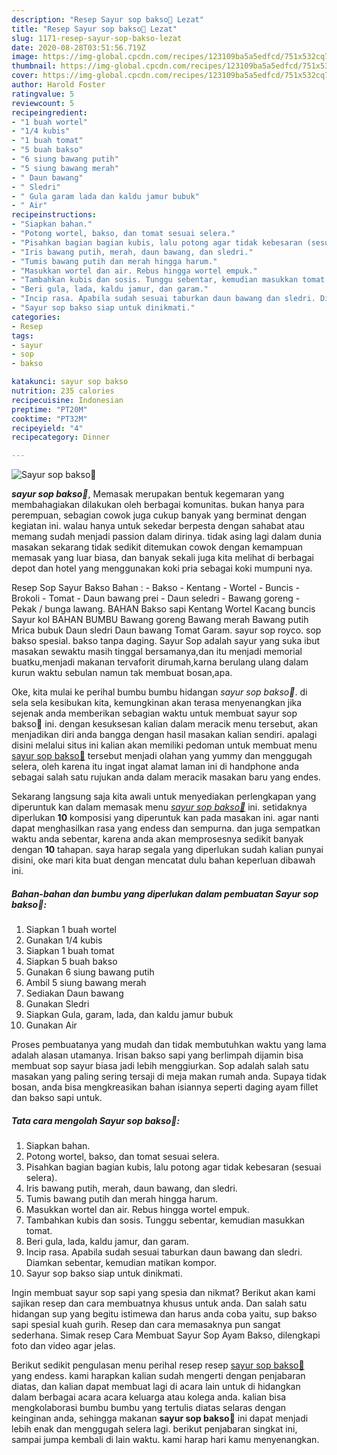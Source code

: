 ```yaml
---
description: "Resep Sayur sop bakso🔆 Lezat"
title: "Resep Sayur sop bakso🔆 Lezat"
slug: 1171-resep-sayur-sop-bakso-lezat
date: 2020-08-28T03:51:56.719Z
image: https://img-global.cpcdn.com/recipes/123109ba5a5edfcd/751x532cq70/sayur-sop-bakso🔆-foto-resep-utama.jpg
thumbnail: https://img-global.cpcdn.com/recipes/123109ba5a5edfcd/751x532cq70/sayur-sop-bakso🔆-foto-resep-utama.jpg
cover: https://img-global.cpcdn.com/recipes/123109ba5a5edfcd/751x532cq70/sayur-sop-bakso🔆-foto-resep-utama.jpg
author: Harold Foster
ratingvalue: 5
reviewcount: 5
recipeingredient:
- "1 buah wortel"
- "1/4 kubis"
- "1 buah tomat"
- "5 buah bakso"
- "6 siung bawang putih"
- "5 siung bawang merah"
- " Daun bawang"
- " Sledri"
- " Gula garam lada dan kaldu jamur bubuk"
- " Air"
recipeinstructions:
- "Siapkan bahan."
- "Potong wortel, bakso, dan tomat sesuai selera."
- "Pisahkan bagian bagian kubis, lalu potong agar tidak kebesaran (sesuai selera)."
- "Iris bawang putih, merah, daun bawang, dan sledri."
- "Tumis bawang putih dan merah hingga harum."
- "Masukkan wortel dan air. Rebus hingga wortel empuk."
- "Tambahkan kubis dan sosis. Tunggu sebentar, kemudian masukkan tomat."
- "Beri gula, lada, kaldu jamur, dan garam."
- "Incip rasa. Apabila sudah sesuai taburkan daun bawang dan sledri. Diamkan sebentar, kemudian matikan kompor."
- "Sayur sop bakso siap untuk dinikmati."
categories:
- Resep
tags:
- sayur
- sop
- bakso

katakunci: sayur sop bakso 
nutrition: 235 calories
recipecuisine: Indonesian
preptime: "PT20M"
cooktime: "PT32M"
recipeyield: "4"
recipecategory: Dinner

---
```



![Sayur sop bakso🔆](https://img-global.cpcdn.com/recipes/123109ba5a5edfcd/751x532cq70/sayur-sop-bakso🔆-foto-resep-utama.jpg)

<b><i>sayur sop bakso🔆</i></b>, Memasak merupakan bentuk kegemaran yang membahagiakan dilakukan oleh berbagai komunitas. bukan hanya para perempuan, sebagian cowok juga cukup banyak yang berminat dengan kegiatan ini. walau hanya untuk sekedar berpesta dengan sahabat atau memang sudah menjadi passion dalam dirinya. tidak asing lagi dalam dunia masakan sekarang tidak sedikit ditemukan cowok dengan kemampuan memasak yang luar biasa, dan banyak sekali juga kita melihat di berbagai depot dan hotel yang menggunakan koki pria sebagai koki mumpuni nya.

Resep Sop Sayur Bakso Bahan : - Bakso - Kentang - Wortel - Buncis - Brokoli - Tomat - Daun bawang prei - Daun seledri - Bawang goreng - Pekak / bunga lawang. BAHAN Bakso sapi Kentang Wortel Kacang buncis Sayur kol BAHAN BUMBU Bawang goreng Bawang merah Bawang putih Mrica bubuk Daun sledri Daun bawang Tomat Garam. sayur sop royco. sop bakso spesial. bakso tanpa daging. Sayur Sop adalah sayur yang suka ibut masakan sewaktu masih tinggal bersamanya,dan itu menjadi memorial buatku,menjadi makanan tervaforit dirumah,karna berulang ulang dalam kurun waktu sebulan namun tak membuat bosan,apa.

Oke, kita mulai ke perihal bumbu bumbu hidangan <i>sayur sop bakso🔆</i>. di sela sela kesibukan kita, kemungkinan akan terasa menyenangkan jika sejenak anda memberikan sebagian waktu untuk membuat sayur sop bakso🔆 ini. dengan kesuksesan kalian dalam meracik menu tersebut, akan menjadikan diri anda bangga dengan hasil masakan kalian sendiri. apalagi disini melalui situs ini kalian akan memiliki pedoman untuk membuat menu <u>sayur sop bakso🔆</u> tersebut menjadi olahan yang yummy dan menggugah selera, oleh karena itu ingat ingat alamat laman ini di handphone anda sebagai salah satu rujukan anda dalam meracik masakan baru yang endes.


Sekarang langsung saja kita awali untuk menyediakan perlengkapan yang diperuntuk kan dalam memasak menu <u><i>sayur sop bakso🔆</i></u> ini. setidaknya diperlukan <b>10</b> komposisi yang diperuntuk kan pada masakan ini. agar nanti dapat menghasilkan rasa yang endess dan sempurna. dan juga sempatkan waktu anda sebentar, karena anda akan memprosesnya sedikit banyak dengan <b>10</b> tahapan. saya harap segala yang diperlukan sudah kalian punyai disini, oke mari kita buat dengan mencatat dulu bahan keperluan dibawah ini.

<!--inarticleads1-->

##### Bahan-bahan dan bumbu yang diperlukan dalam pembuatan Sayur sop bakso🔆:

1. Siapkan 1 buah wortel
1. Gunakan 1/4 kubis
1. Siapkan 1 buah tomat
1. Siapkan 5 buah bakso
1. Gunakan 6 siung bawang putih
1. Ambil 5 siung bawang merah
1. Sediakan  Daun bawang
1. Gunakan  Sledri
1. Siapkan  Gula, garam, lada, dan kaldu jamur bubuk
1. Gunakan  Air


Proses pembuatanya yang mudah dan tidak membutuhkan waktu yang lama adalah alasan utamanya. Irisan bakso sapi yang berlimpah dijamin bisa membuat sop sayur biasa jadi lebih menggiurkan. Sop adalah salah satu masakan yang paling sering tersaji di meja makan rumah anda. Supaya tidak bosan, anda bisa mengkreasikan bahan isiannya seperti daging ayam fillet dan bakso sapi untuk. 

<!--inarticleads2-->

##### Tata cara mengolah Sayur sop bakso🔆:

1. Siapkan bahan.
1. Potong wortel, bakso, dan tomat sesuai selera.
1. Pisahkan bagian bagian kubis, lalu potong agar tidak kebesaran (sesuai selera).
1. Iris bawang putih, merah, daun bawang, dan sledri.
1. Tumis bawang putih dan merah hingga harum.
1. Masukkan wortel dan air. Rebus hingga wortel empuk.
1. Tambahkan kubis dan sosis. Tunggu sebentar, kemudian masukkan tomat.
1. Beri gula, lada, kaldu jamur, dan garam.
1. Incip rasa. Apabila sudah sesuai taburkan daun bawang dan sledri. Diamkan sebentar, kemudian matikan kompor.
1. Sayur sop bakso siap untuk dinikmati.


Ingin membuat sayur sop sapi yang spesia dan nikmat? Berikut akan kami sajikan resep dan cara membuatnya khusus untuk anda. Dan salah satu hidangan sup yang begitu istimewa dan harus anda coba yaitu, sup bakso sapi spesial kuah gurih. Resep dan cara memasaknya pun sangat sederhana. Simak resep Cara Membuat Sayur Sop Ayam Bakso, dilengkapi foto dan video agar jelas. 

Berikut sedikit pengulasan menu perihal resep resep <u>sayur sop bakso🔆</u> yang endess. kami harapkan kalian sudah mengerti dengan penjabaran diatas, dan kalian dapat membuat lagi di acara lain untuk di hidangkan dalam berbagai acara acara keluarga atau kolega anda. kalian bisa mengkolaborasi bumbu bumbu yang tertulis diatas selaras dengan keinginan anda, sehingga makanan <b>sayur sop bakso🔆</b> ini dapat menjadi lebih enak dan menggugah selera lagi. berikut penjabaran singkat ini, sampai jumpa kembali di lain waktu. kami harap hari kamu menyenangkan.
